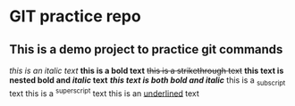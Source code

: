 # GIT practice repo
## This is a demo project to practice git commands
*this is an italic text*
**this is a bold text**
~~this is a strikethrough text~~
**this text is nested bold and _italic_ text**
***this text is both bold and italic***
this is a <sub>subscript</sub> text
this is a <sup>superscript</sup> text
this is an <ins>underlined</ins> text